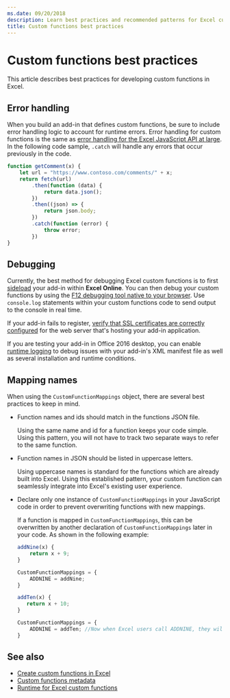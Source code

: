 ```yaml
---
ms.date: 09/20/2018
description: Learn best practices and recommended patterns for Excel custom functions.
title: Custom functions best practices
---
```


# Custom functions best practices

This article describes best practices for developing custom functions in Excel.

## Error handling

When you build an add-in that defines custom functions, be sure to include error handling logic to account for runtime errors. Error handling for custom functions is the same as [error handling for the Excel JavaScript API at large](excel-add-ins-error-handling.md). In the following code sample, `.catch` will handle any errors that occur previously in the code.

```js
function getComment(x) {
    let url = "https://www.contoso.com/comments/" + x;
    return fetch(url)
        .then(function (data) {
            return data.json();
        })
        .then((json) => {
            return json.body;
        })
        .catch(function (error) {
            throw error;
        })
}
```

## Debugging
Currently, the best method for debugging Excel custom functions is to first [sideload](../testing/sideload-office-add-ins-for-testing.md) your add-in within **Excel Online**. You can then debug your custom functions by using the [F12 debugging tool native to your browser](../testing/debug-add-ins-in-office-online.md). Use `console.log` statements within your custom functions code to send output to the console in real time.

If your add-in fails to register, [verify that SSL certificates are correctly configured](https://github.com/OfficeDev/generator-office/blob/master/src/docs/ssl.md) for the web server that's hosting your add-in application.

If you are testing your add-in in Office 2016 desktop, you can enable [runtime logging](../testing/troubleshoot-manifest.md#use-runtime-logging-to-debug-your-add-in) to debug issues with your add-in's XML manifest file as well as several installation and runtime conditions.


## Mapping names

When using the `CustomFunctionMappings` object, there are several best practices to keep in mind.

* Function names and ids should match in the functions JSON file.

    Using the same name and id for a function keeps your code simple. Using this pattern, you will not have to track two separate ways to refer to the same function.  

* Function names in JSON should be listed in uppercase letters.

    Using uppercase names is standard for the functions which are already built into Excel. Using this established pattern, your custom function can seamlessly integrate into Excel's existing user experience.

* Declare only one instance of `CustomFunctionMappings` in your JavaScript code in order to prevent overwriting functions with new mappings.

    If a function is mapped in `CustomFunctionMappings`, this can be overwritten by another declaration of `CustomFunctionMappings` later in your code. As shown in the following example: 

    ```js
    addNine(x) {
        return x + 9;
    }

    CustomFunctionMappings = {
        ADDNINE = addNine;
    }

    addTen(x) {
       return x + 10;
    }

    CustomFunctionMappings = {
        ADDNINE = addTen; //Now when Excel users call ADDNINE, they will get addTen
    }

 ## See also

- [Create custom functions in Excel](custom-functions-overview.md)
- [Custom functions metadata](custom-functions-json.md)
- [Runtime for Excel custom functions](custom-functions-runtime.md)

